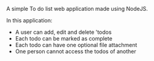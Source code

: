 A simple To do list web application made using NodeJS.

In this application: 
* A user can add, edit and delete 'todos
* Each todo can be marked as complete
* Each todo can have one optional file attachment
* One person cannot access the todos of another